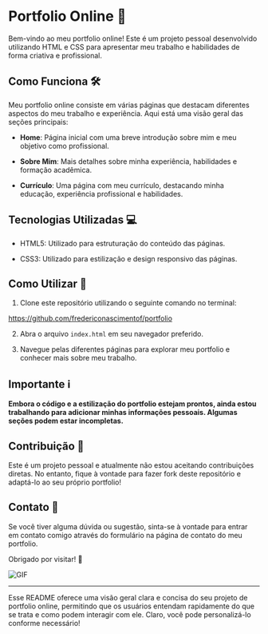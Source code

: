 # Portfolio Online 🚀

Bem-vindo ao meu portfolio online! Este é um projeto pessoal desenvolvido utilizando HTML e CSS para apresentar meu trabalho e habilidades de forma criativa e profissional.

## Como Funciona 🛠️

Meu portfolio online consiste em várias páginas que destacam diferentes aspectos do meu trabalho e experiência. Aqui está uma visão geral das seções principais:

- **Home**: Página inicial com uma breve introdução sobre mim e meu objetivo como profissional.
  
- **Sobre Mim**: Mais detalhes sobre minha experiência, habilidades e formação acadêmica.
  
- **Currículo**: Uma página com meu currículo, destacando minha educação, experiência profissional e habilidades.

## Tecnologias Utilizadas 💻

- HTML5: Utilizado para estruturação do conteúdo das páginas.
  
- CSS3: Utilizado para estilização e design responsivo das páginas.

## Como Utilizar 🚀

1. Clone este repositório utilizando o seguinte comando no terminal:

https://github.com/fredericonascimentof/portfolio


2. Abra o arquivo `index.html` em seu navegador preferido.

3. Navegue pelas diferentes páginas para explorar meu portfolio e conhecer mais sobre meu trabalho.

## Importante ℹ️

**Embora o código e a estilização do portfolio estejam prontos, ainda estou trabalhando para adicionar minhas informações pessoais. Algumas seções podem estar incompletas.**

## Contribuição 🤝

Este é um projeto pessoal e atualmente não estou aceitando contribuições diretas. No entanto, fique à vontade para fazer fork deste repositório e adaptá-lo ao seu próprio portfolio!

## Contato 📧

Se você tiver alguma dúvida ou sugestão, sinta-se à vontade para entrar em contato comigo através do formulário na página de contato do meu portfolio.

Obrigado por visitar! 🌟

![GIF](https://giphy.com/gifs/xUOxfg0ESyhKOv4Vva)

---

Esse README oferece uma visão geral clara e concisa do seu projeto de portfolio online, permitindo que os usuários entendam rapidamente do que se trata e como podem interagir com ele. Claro, você pode personalizá-lo conforme necessário!
